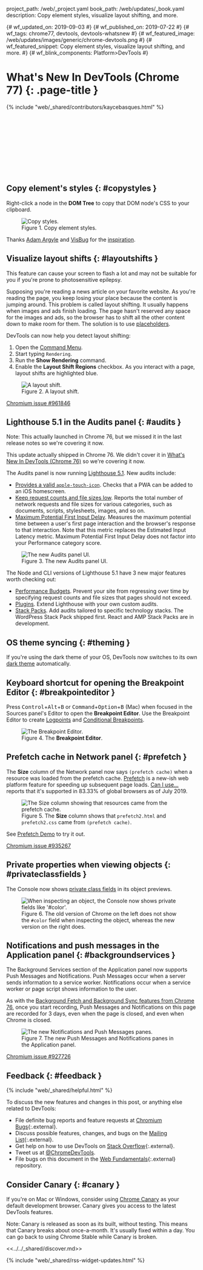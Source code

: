 project_path: /web/_project.yaml
book_path: /web/updates/_book.yaml
description: Copy element styles, visualize layout shifting, and more.

{# wf_updated_on: 2019-09-03 #}
{# wf_published_on: 2019-07-22 #}
{# wf_tags: chrome77, devtools, devtools-whatsnew #}
{# wf_featured_image: /web/updates/images/generic/chrome-devtools.png #}
{# wf_featured_snippet: Copy element styles, visualize layout shifting, and more. #}
{# wf_blink_components: Platform>DevTools #}

# What's New In DevTools (Chrome 77) {: .page-title }

{% include "web/_shared/contributors/kaycebasques.html" %}

<div class="video-wrapper-full-width">
  <iframe class="devsite-embedded-youtube-video" data-video-id="R8KzoMoKhnM"
          data-autohide="1" data-showinfo="0" frameborder="0" allowfullscreen>
  </iframe>
</div>

## Copy element's styles {: #copystyles }

Right-click a node in the **DOM Tree** to copy that DOM node's CSS to your clipboard.

<figure>
  <img src="/web/updates/images/2019/07/copystyles.png"
       alt="Copy styles."/>
  <figcaption>
    Figure 1. Copy element styles.
  </figcaption>
</figure>

[visbug]: https://chrome.google.com/webstore/detail/visbug/cdockenadnadldjbbgcallicgledbeoc

Thanks [Adam Argyle](https://twitter.com/argyleink) and [VisBug][visbug] for the
[inspiration](https://twitter.com/argyleink/status/1142216452184821760).

<!-- https://chromium.googlesource.com/chromium/src/+/3acba91a70ebe1c21a0c29759309abf8aaa2ac99 -->

## Visualize layout shifts {: #layoutshifts }

<aside class="warning">
  This feature can cause your screen to flash a lot and may not be suitable for you if you're prone to
  photosensitive epilepsy.
</aside>

[placeholders]: /web/fundamentals/performance/lazy-loading-guidance/images-and-video/#layout_shifting_and_placeholders

Supposing you're reading a news article on your favorite website. As you're reading the page, you 
keep losing your place because the content is jumping around. This problem is called layout 
shifting. It usually happens when images and ads finish loading. The page hasn't reserved any 
space for the images and ads, so the browser has to shift all the other content down to 
make room for them. The solution is to use [placeholders][placeholders].

DevTools can now help you detect layout shifting:

1. Open the [Command Menu](/web/tools/chrome-devtools/command-menu).
1. Start typing `Rendering`.
1. Run the **Show Rendering** command.
1. Enable the **Layout Shift Regions** checkbox. As you interact with a page, layout shifts 
   are highlighted blue.

<figure>
  <img src="/web/updates/images/2019/07/layoutshift.png"
       alt="A layout shift."/>
  <figcaption>
    Figure 2. A layout shift.
  </figcaption>
</figure>

[Chromium issue #961846](https://crbug.com/961846)

## Lighthouse 5.1 in the Audits panel {: #audits }

Note: This actually launched in Chrome 76, but we missed it in the last release notes so we're covering it now.

<aside class="note">
  This update actually shipped in Chrome 76. We didn't cover it in
  <a href="/web/updates/2019/05/devtools">What's New In DevTools (Chrome 76)</a> so we're
  covering it now.
</aside>

[v5.1]: https://github.com/GoogleChrome/lighthouse/releases/tag/v5.1.0

The Audits panel is now running [Lighthouse 5.1][v5.1]. New audits include:

[safari]: /web/fundamentals/design-and-ux/browser-customization/#safari
[FID]: /web/updates/2018/05/first-input-delay

* [Provides a valid `apple-touch-icon`][safari]. Checks that a PWA can be added to an iOS
  homescreen.
* [Keep request counts and file sizes low](/web/tools/lighthouse/audits/budgets). Reports 
  the total number of network requests and file sizes for various categories, such as
  documents, scripts, stylesheets, images, and so on.
* [Maximum Potential First Input Delay][FID]. Measures the maximum potential time between a user's
  first page interaction and the browser's response to that interaction. Note that this metric
  replaces the Estimated Input Latency metric. Maximum Potential First Input Delay does not
  factor into your Performance category score.

<figure>
  <img src="/web/updates/images/2019/07/audits.png"
       alt="The new Audits panel UI."/>
  <figcaption>
    Figure 3. The new Audits panel UI.
  </figcaption>
</figure>

The Node and CLI versions of Lighthouse 5.1 have 3 new major features worth checking out:

* [Performance Budgets](/web/tools/lighthouse/audits/budgets). Prevent your site from regressing
  over time by specifying request counts and file sizes that pages should not exceed.
* [Plugins](https://github.com/GoogleChrome/lighthouse/blob/master/docs/plugins.md). Extend
  Lighthouse with your own custom audits.
* [Stack Packs](https://github.com/GoogleChrome/lighthouse-stack-packs). Add audits tailored
  to specific technology stacks. The WordPress Stack Pack shipped first. React and AMP Stack
  Packs are in development.

<!-- https://chromium.googlesource.com/chromium/src/+/ab2bd77915e3120a8e2f33fab1c804f4d2935b92 -->

## OS theme syncing {: #theming }

[dark]: /web/tools/chrome-devtools/customize/dark-theme

If you're using the dark theme of your OS, DevTools now switches to its own [dark theme][dark]
automatically.

## Keyboard shortcut for opening the Breakpoint Editor {: #breakpointeditor }

[logpoints]: /web/updates/2019/01/devtools#logpoints
[conditionalbreakpoints]: /web/tools/chrome-devtools/javascript/breakpoints#conditional-loc

Press <kbd>Control</kbd>+<kbd>Alt</kbd>+<kbd>B</kbd> or 
<kbd>Command</kbd>+<kbd>Option</kbd>+<kbd>B</kbd> (Mac) when focused in the Sources panel's
Editor to open the **Breakpoint Editor**. Use the Breakpoint Editor to create 
[Logpoints][logpoints] and [Conditional Breakpoints][conditionalbreakpoints].

<figure>
  <img src="/web/updates/images/2019/07/breakpointeditor.png"
       alt="The Breakpoint Editor."/>
  <figcaption>
    Figure 4. The <b>Breakpoint Editor</b>.
  </figcaption>
</figure>

<!-- https://chromium.googlesource.com/chromium/src/+/fa85b87f00a78cf1de99ef5f5091186670beccba -->

## Prefetch cache in Network panel {: #prefetch }

[caniuse]: https://caniuse.com/#feat=link-rel-prefetch
[prefetch]: /web/fundamentals/performance/resource-prioritization#prefetch

The **Size** column of the Network panel now says `(prefetch cache)` when a resource was loaded from
the prefetch cache. [Prefetch][prefetch] is a new-ish web platform feature for speeding up subsequent
page loads. [Can I use...][caniuse] reports that it's supported in 83.33% of global browsers as of July 2019.

<figure>
  <img src="/web/updates/images/2019/07/prefetch.png"
       alt="The Size column showing that resources came from the prefetch cache."/>
  <figcaption>
    Figure 5. The <b>Size</b> column shows that <code>prefetch2.html</code> and
    <code>prefetch2.css</code> came from <code>(prefetch cache)</code>.
  </figcaption>
</figure>

See [Prefetch Demo](https://devtools.glitch.me/wndt77/prefetch1.html) to try it out.

[Chromium issue #935267](https://crbug.com/935267)

## Private properties when viewing objects {: #privateclassfields }

The Console now shows [private class fields](https://v8.dev/features/class-fields#private-class-fields)
in its object previews.

<figure>
  <img src="/web/updates/images/2019/07/privatefields.png"
       alt="When inspecting an object, the Console now shows private fields like '#color'."/>
  <figcaption>
    Figure 6. The old version of Chrome on the left does not show the 
    <code>#color</code> field when inspecting the object, whereas the new version on the 
    right does.
  </figcaption>
</figure>

<!-- https://chromium.googlesource.com/chromium/src/+/2a2a6dc55caa33f524f49025028c3ceb428c2909 -->

## Notifications and push messages in the Application panel {: #backgroundservices }

The Background Services section of the Application panel now supports Push Messages and 
Notifications. Push Messages occur when a server sends information to a service worker. 
Notifications occur when a service worker or page script shows information to the user.

[background]: /web/updates/2019/05/devtools#background

As with the [Background Fetch and Background Sync features from Chrome 76][background], once
you start recording, Push Messages and Notifications on this page are recorded for 3 days, even
when the page is closed, and even when Chrome is closed.

<figure>
  <img src="/web/updates/images/2019/07/backgroundservices.png"
       alt="The new Notifications and Push Messages panes."/>
  <figcaption>
    Figure 7. The new Push Messages and Notifications panes in the Application panel.
  </figcaption>
</figure>

[Chromium issue #927726](https://crbug.com/927726)

## Feedback {: #feedback }

[ML]: https://groups.google.com/forum/#!forum/google-chrome-developer-tools
[WF]: https://github.com/google/webfundamentals/issues/new
[SO]: https://stackoverflow.com/questions/tagged/google-chrome-devtools

{% include "web/_shared/helpful.html" %}

To discuss the new features and changes in this post, or anything else related to DevTools:

* File definite bug reports and feature requests at [Chromium Bugs](https://crbug.com){:.external}.
* Discuss possible features, changes, and bugs on the [Mailing List][ML]{:.external}.
* Get help on how to use DevTools on [Stack Overflow][SO]{:.external}.
* Tweet us at [@ChromeDevTools](https://twitter.com/chromedevtools).
* File bugs on this document in the [Web Fundamentals][WF]{:.external} repository.

## Consider Canary {: #canary }

[canary]: https://www.google.com/chrome/browser/canary.html

If you're on Mac or Windows, consider using [Chrome Canary][canary] as your default
development browser. Canary gives you access to the latest DevTools features.

Note: Canary is released as soon as its built, without testing. This means that Canary
breaks about once-a-month. It's usually fixed within a day. You can go back to using Chrome
Stable while Canary is broken.

<<../../_shared/discover.md>>

{% include "web/_shared/rss-widget-updates.html" %}
